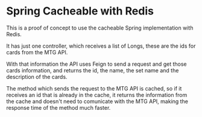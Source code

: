 # Spring Cacheable with Redis
This is a proof of concept to use the cacheable Spring implementation with Redis.

It has just one controller, which receives a list of Longs, these are the ids for cards from the MTG API.

With that information the API uses Feign to send a request and get those cards information, and returns the id, the name, the set name and the description of the cards.

The method which sends the request to the MTG API is cached, so if it receives an id that is already in the cache, it returns the information from the cache and doesn't need to comunicate with the MTG API, making the response time of the method much faster.
